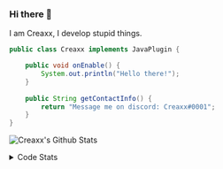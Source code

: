 ### Hi there 👋

I am Creaxx, I develop stupid things. 

```java
public class Creaxx implements JavaPlugin {

    public void onEnable() {
        System.out.println("Hello there!");
    }
    
    public String getContactInfo() {
        return "Message me on discord: Creaxx#0001";
    }
}
```

![Creaxx's Github Stats](https://github-readme-stats.vercel.app/api?username=CreaxxOG&show_icons=true&theme=dark&count_private=true)

<details>
  <summary>Code Stats</summary>

<!--START_SECTION:waka-->
![Code Time](http://img.shields.io/badge/Code%20Time-1%2C422%20hrs%2020%20mins-blue)

![Lines of code](https://img.shields.io/badge/From%20Hello%20World%20I%27ve%20Written-735.0%20thousand%20lines%20of%20code-blue)

**🐱 My GitHub Data** 

> 📦 104.3 kB Used in GitHub's Storage 
 > 
> 🏆 2,284 Contributions in the Year 2023
 > 
> 🚫 Not Opted to Hire
 > 
> 📜 4 Public Repositories 
 > 
> 🔑 3 Private Repositories 
 > 
**I'm a Night 🦉** 

```text
🌞 Morning                425 commits         ██░░░░░░░░░░░░░░░░░░░░░░░   07.16 % 
🌆 Daytime                2523 commits        ███████████░░░░░░░░░░░░░░   42.51 % 
🌃 Evening                2858 commits        ████████████░░░░░░░░░░░░░   48.16 % 
🌙 Night                  129 commits         █░░░░░░░░░░░░░░░░░░░░░░░░   02.17 % 
```
📅 **I'm Most Productive on Saturday** 

```text
Monday                   740 commits         ███░░░░░░░░░░░░░░░░░░░░░░   12.47 % 
Tuesday                  829 commits         ███░░░░░░░░░░░░░░░░░░░░░░   13.97 % 
Wednesday                882 commits         ████░░░░░░░░░░░░░░░░░░░░░   14.86 % 
Thursday                 959 commits         ████░░░░░░░░░░░░░░░░░░░░░   16.16 % 
Friday                   564 commits         ██░░░░░░░░░░░░░░░░░░░░░░░   09.50 % 
Saturday                 1008 commits        ████░░░░░░░░░░░░░░░░░░░░░   16.98 % 
Sunday                   953 commits         ████░░░░░░░░░░░░░░░░░░░░░   16.06 % 
```


📊 **This Week I Spent My Time On** 

```text
💬 Programming Languages: 
Java                     5 hrs 29 mins       █████████████████░░░░░░░░   66.46 % 
Kotlin                   1 hr 42 mins        █████░░░░░░░░░░░░░░░░░░░░   20.75 % 
XML                      58 mins             ███░░░░░░░░░░░░░░░░░░░░░░   11.87 % 
Markdown                 1 min               ░░░░░░░░░░░░░░░░░░░░░░░░░   00.30 % 
IDEA_MODULE              1 min               ░░░░░░░░░░░░░░░░░░░░░░░░░   00.29 % 

🔥 Editors: 
IntelliJ                 8 hrs 15 mins       █████████████████████████   100.00 % 
```

**I Mostly Code in Java** 

```text
Java                     58 repos            ███████████████████░░░░░░   76.32 % 
Kotlin                   10 repos            ███░░░░░░░░░░░░░░░░░░░░░░   13.16 % 
CSS                      2 repos             █░░░░░░░░░░░░░░░░░░░░░░░░   02.63 % 
JavaScript               2 repos             █░░░░░░░░░░░░░░░░░░░░░░░░   02.63 % 
EJS                      1 repo              ░░░░░░░░░░░░░░░░░░░░░░░░░   01.32 % 
```




 Last Updated on 06/08/2023 01:19:34 UTC
<!--END_SECTION:waka-->
</details>
